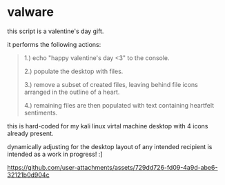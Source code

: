 # valware

this script is a valentine's day gift.

it performs the following actions:

> 1.) echo "happy valentine's day <3" to the console.
> 
> 2.) populate the desktop with files.
> 
> 3.) remove a subset of created files, leaving behind file icons arranged in the outline of a heart.
> 
> 4.) remaining files are then populated with text containing heartfelt sentiments.

this is hard-coded for my kali linux virtal machine desktop with 4 icons already present.

dynamically adjusting for the desktop layout of any intended recipient is intended as a work in progress! :]

https://github.com/user-attachments/assets/729dd726-fd09-4a9d-abe6-32121b0d904c
